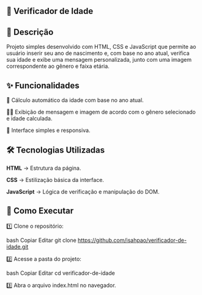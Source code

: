 ## 👤 Verificador de Idade


## 📌 Descrição

Projeto simples desenvolvido com HTML, CSS e JavaScript que permite ao usuário inserir seu ano de nascimento e, com base no ano atual, verifica sua idade e exibe uma mensagem personalizada, junto com uma imagem correspondente ao gênero e faixa etária.


## ✨ Funcionalidades

🧮 Cálculo automático da idade com base no ano atual.

👩‍🦱 Exibição de mensagem e imagem de acordo com o gênero selecionado e idade calculada.

📱 Interface simples e responsiva.


## 🛠️ Tecnologias Utilizadas

**HTML** → Estrutura da página.

**CSS** → Estilização básica da interface.

**JavaScript** → Lógica de verificação e manipulação do DOM.


## 🚀 Como Executar

1️⃣ Clone o repositório:

bash
Copiar
Editar
git clone https://github.com/isahpao/verificador-de-idade.git

2️⃣ Acesse a pasta do projeto:

bash
Copiar
Editar
cd verificador-de-idade

3️⃣ Abra o arquivo index.html no navegador.
